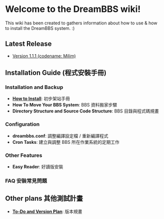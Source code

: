 # Welcome to the DreamBBS wiki!

This wiki has been created to gathers information about how to use & how to install the DreamBBS system. :)

## Latest Release
  + [Version 1.1.1 (codename: Milim)](https://github.com/ccns/dreambbs/releases/tag/v1.1.1)

## Installation Guide (程式安裝手冊)

### Installation and Backup
  + [**How to Install**](https://github.com/ccns/dreamlandbbs/wiki/INSTALL): 初步架站手冊
  + **How To Move Your BBS System**: BBS 資料搬家步驟
  + **Directory Structure and Source Code Structure**: BBS 目錄與程式碼規畫

### Configuration
  + **dreambbs.conf**: 調整編譯設定檔 / 重新編譯程式
  + **Cron Tasks**: 建立與調整 BBS 所在作業系統的定期工作

### Other Features
  + **Easy Reader**: 好讀版安裝

### **FAQ** 安裝常見問題

## Other plans 其他測試計畫

  + **[To-Do and Version Plan](VERSION)**: 版本規畫

